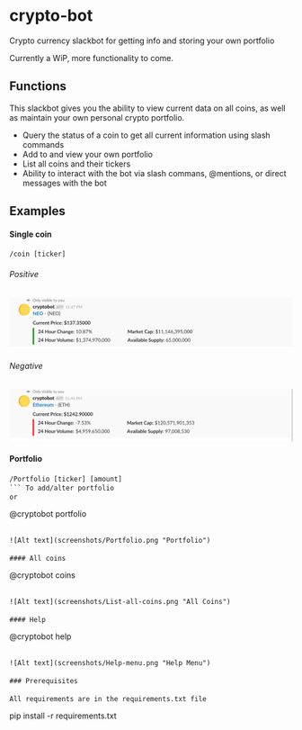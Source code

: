 # crypto-bot
Crypto currency slackbot for getting info and storing your own portfolio

Currently a WiP, more functionality to come.

## Functions

This slackbot gives you the ability to view current data on all coins, as well as maintain your own personal crypto portfolio.

 - Query the status of a coin to get all current information using slash commands
 - Add to and view your own portfolio
 - List all coins and their tickers
 - Ability to interact with the bot via slash commans, @mentions, or direct messages with the bot
 
 
## Examples
 
#### Single coin
 ```
/coin [ticker]
 ```

###### Positive
![Alt text](screenshots/Single-coin-positive.png "Single Coin Positive")

###### Negative
![Alt text](screenshots/Single-coin-negative.png "Single Coin Negative")

#### Portfolio
 ```
/Portfolio [ticker] [amount]
 ``` To add/alter portfolio
 or
 ```
@cryptobot portfolio
 ``` To view it
 
![Alt text](screenshots/Portfolio.png "Portfolio")

#### All coins
 ```
@cryptobot coins
 ``` or DM bot directly
 
![Alt text](screenshots/List-all-coins.png "All Coins")

#### Help
 ```
@cryptobot help
 ``` or DM bot directly
 
![Alt text](screenshots/Help-menu.png "Help Menu")

### Prerequisites

All requirements are in the requirements.txt file

```
pip install -r requirements.txt
```


